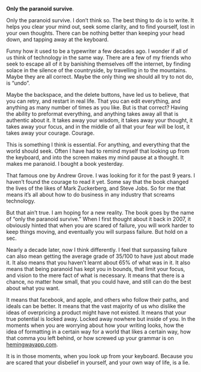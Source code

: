 **Only the paranoid survive**.

Only the paranoid survive. I don’t think so. The best thing to do is to write. It helps you clear your mind out, seek some clarity, and to find yourself, lost in your own thoughts. There can be nothing better than keeping your head down, and tapping away at the keyboard.

Funny how it used to be a typewriter a few decades ago. I wonder if all of us think of technology in the same way. There are a few of my friends who seek to escape all of it by banishing themselves off the internet, by finding solace in the silence of the countryside, by travelling in to the mountains. Maybe they are all correct. Maybe the only thing we should all try to not do, is “undo”.

Maybe the backspace, and the delete buttons, have led us to believe, that you can retry, and restart in real life. That you can edit everything, and anything as many number of times as you like. But is that correct? Having the ability to preformat everything, and anything takes away all that is authentic about it. It takes away your wisdom, it takes away your thought, it takes away your focus, and in the middle of all that your fear will be lost, it takes away your courage. Courage.

This is something I think is essential. For anything, and everything that the world should seek. Often I have had to remind myself that looking up from the keyboard, and into the screen makes my mind pause at a thought. It makes me paranoid. I bought a book yesterday.

That famous one by Andrew Grove. I was looking for it for the past 9 years. I haven’t found the courage to read it yet. Some say that the book changed the lives of the likes of Mark Zuckerberg, and Steve Jobs. So for me that means it’s all about how to do business in any industry that screams technology.

But that ain’t true. I am hoping for a new reality. The book goes by the name of “only the paranoid survive.” When I first thought about it back in 2007, it obviously hinted that when you are scared of failure, you will work harder to keep things moving, and eventually you will surpass failure. But hold on a sec.

Nearly a decade later, now I think differently. I feel that surpassing failure can also mean getting the average grade of 35/100 to have just about made it. It also means that you haven’t learnt about 65% of what was in it. It also means that being paranoid has kept you in bounds, that limit your focus, and vision to the mere fact of what is necessary. It means that there is a chance, no matter how small, that you could have, and still can do the best about what you want.

It means that facebook, and apple, and others who follow their paths, and ideals can be better. It means that the vast majority of us who dislike the ideas of overpricing a product might have not existed. It means that your true potential is locked away. Locked away nowhere but inside of you. In the moments when you are worrying about how your writing looks, how the idea of formatting in a certain way for a world that likes a certain way, how that comma you left behind, or how screwed up your grammar is on <a href="https://hemingwayapp.com" rel="noopener noreferrer" target="_blank">hemingwayapp.com</a>.

It is in those moments, when you look up from your keyboard. Because you are scared that your disbelief in yourself, and your own way of life, is a lie.
